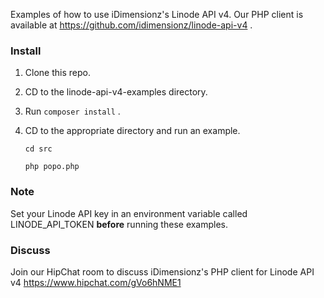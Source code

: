 Examples of how to use iDimensionz's Linode API v4.  Our PHP client is available at https://github.com/idimensionz/linode-api-v4 .

### Install ###
1. Clone this repo.
2. CD to the linode-api-v4-examples directory.
3. Run `composer install` .
4. CD to the appropriate directory and run an example.
   
   `cd src`
   
   `php popo.php`

### Note ###
Set your Linode API key in an environment variable called LINODE_API_TOKEN **before** running these examples.

### Discuss ###
Join our HipChat room to discuss iDimensionz's PHP client for Linode API v4 https://www.hipchat.com/gVo6hNME1
